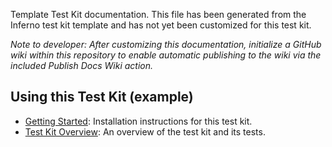 Template Test Kit documentation. This file has been generated from the Inferno
test kit template and has not yet been customized for this test kit.

*Note to developer: After customizing this documentation, initialize a GitHub
wiki within this repository to enable automatic publishing to the wiki via the
included Publish Docs Wiki action.*

## Using this Test Kit (example)
* [Getting Started](../?tab=readme-ov-file#getting-started): Installation instructions for this test kit.
* [Test Kit Overview](Overview.md): An overview of the test kit and its tests.